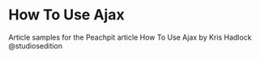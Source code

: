 How To Use Ajax
=======================

Article samples for the Peachpit article How To Use Ajax by Kris Hadlock @studiosedition